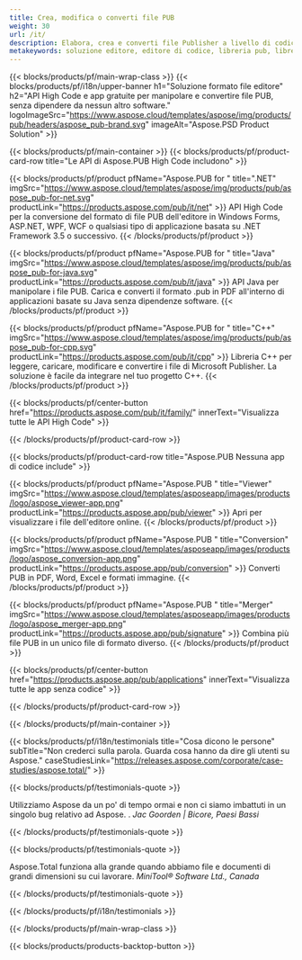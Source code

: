 ```yaml
---
title: Crea, modifica o converti file PUB
weight: 30
url: /it/
description: Elabora, crea e converti file Publisher a livello di codice con le API High Code. Integra la funzionalità nel tuo prodotto!
metakeywords: soluzione editore, editore di codice, libreria pub, libreria ms publisher
---
```


{{< blocks/products/pf/main-wrap-class >}}
{{< blocks/products/pf/i18n/upper-banner h1="Soluzione formato file editore" h2="API High Code e app gratuite per manipolare e convertire file PUB, senza dipendere da nessun altro software."  logoImageSrc="https://www.aspose.cloud/templates/aspose/img/products/pub/headers/aspose_pub-brand.svg" imageAlt="Aspose.PSD Product Solution" >}}

{{< blocks/products/pf/main-container >}}
{{< blocks/products/pf/product-card-row title="Le API di Aspose.PUB High Code includono" >}}

{{< blocks/products/pf/product pfName="Aspose.PUB for " title=".NET" imgSrc="https://www.aspose.cloud/templates/aspose/img/products/pub/aspose_pub-for-net.svg" productLink="https://products.aspose.com/pub/it/net" >}}
API High Code per la conversione del formato di file PUB dell'editore in Windows Forms, ASP.NET, WPF, WCF o qualsiasi tipo di applicazione basata su .NET Framework 3.5 o successivo.
{{< /blocks/products/pf/product >}}

{{< blocks/products/pf/product pfName="Aspose.PUB for " title="Java" imgSrc="https://www.aspose.cloud/templates/aspose/img/products/pub/aspose_pub-for-java.svg" productLink="https://products.aspose.com/pub/it/java" >}}
API Java per manipolare i file PUB. Carica e converti il formato .pub in PDF all'interno di applicazioni basate su Java senza dipendenze software.
{{< /blocks/products/pf/product >}}

{{< blocks/products/pf/product pfName="Aspose.PUB for " title="C++" imgSrc="https://www.aspose.cloud/templates/aspose/img/products/pub/aspose_pub-for-cpp.svg" productLink="https://products.aspose.com/pub/it/cpp" >}}
Libreria C++ per leggere, caricare, modificare e convertire i file di Microsoft Publisher. La soluzione è facile da integrare nel tuo progetto C++.
{{< /blocks/products/pf/product >}}

{{< blocks/products/pf/center-button href="https://products.aspose.com/pub/it/family/" innerText="Visualizza tutte le API High Code" >}}

{{< /blocks/products/pf/product-card-row >}}

{{< blocks/products/pf/product-card-row title="Aspose.PUB Nessuna app di codice include" >}}

{{< blocks/products/pf/product pfName="Aspose.PUB " title="Viewer" imgSrc="https://www.aspose.cloud/templates/asposeapp/images/products/logo/aspose_viewer-app.png" productLink="https://products.aspose.app/pub/viewer" >}} Apri per visualizzare i file dell'editore online. {{< /blocks/products/pf/product >}}

{{< blocks/products/pf/product pfName="Aspose.PUB " title="Conversion" imgSrc="https://www.aspose.cloud/templates/asposeapp/images/products/logo/aspose_conversion-app.png" productLink="https://products.aspose.app/pub/conversion" >}} Converti PUB in PDF, Word, Excel e formati immagine. {{< /blocks/products/pf/product >}}

{{< blocks/products/pf/product pfName="Aspose.PUB " title="Merger" imgSrc="https://www.aspose.cloud/templates/asposeapp/images/products/logo/aspose_merger-app.png" productLink="https://products.aspose.app/pub/signature" >}} Combina più file PUB in un unico file di formato diverso. {{< /blocks/products/pf/product >}}

{{< blocks/products/pf/center-button href="https://products.aspose.app/pub/applications" innerText="Visualizza tutte le app senza codice" >}}

{{< /blocks/products/pf/product-card-row >}}

{{< /blocks/products/pf/main-container >}}

{{< blocks/products/pf/i18n/testimonials title="Cosa dicono le persone" subTitle="Non crederci sulla parola. Guarda cosa hanno da dire gli utenti su Aspose." caseStudiesLink="https://releases.aspose.com/corporate/case-studies/aspose.total/" >}}

{{< blocks/products/pf/testimonials-quote >}}
<p class="first">
 Utilizziamo Aspose da un po' di tempo ormai e non ci siamo imbattuti in un singolo bug relativo ad Aspose. .
 <em>
  Jac Goorden | Bicore, Paesi Bassi
 </em>
</p>

{{< /blocks/products/pf/testimonials-quote >}}

{{< blocks/products/pf/testimonials-quote >}}
<p class="second">
 Aspose.Total funziona alla grande quando abbiamo file e documenti di grandi dimensioni su cui lavorare.
 <em>
  MiniTool® Software Ltd., Canada
 </em>
</p>

{{< /blocks/products/pf/testimonials-quote >}}

{{< /blocks/products/pf/i18n/testimonials >}}

{{< /blocks/products/pf/main-wrap-class >}}

{{< blocks/products/products-backtop-button >}}